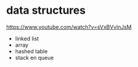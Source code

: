 # data structures

https://www.youtube.com/watch?v=sVxBVvlnJsM 

- linked list
- array
- hashed table
- stack en queue